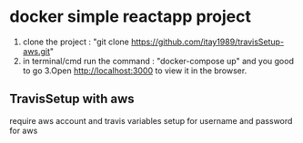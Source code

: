 # docker simple reactapp project 
1. clone the project  :  "git clone https://github.com/itay1989/travisSetup-aws.git"
2. in terminal/cmd run the command : "docker-compose up" and you good to go
3.Open [http://localhost:3000](http://localhost:3000) to view it in the browser.


## TravisSetup with aws

require aws account and travis variables setup for username and password for aws 

